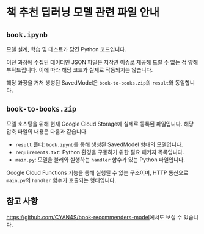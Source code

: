 # 책 추천 딥러닝 모델 관련 파일 안내

## `book.ipynb`

모델 설계, 학습 및 테스트가 담긴 Python 코드입니다.

이전 과정에 수집된 데이터인 JSON 파일은 저작권 이슈로 제공해 드릴 수 없는 점 양해 부탁드립니다. 이에 따라 해당 코드가 실제로 작동되지는 않습니다.

해당 과정을 거쳐 생성된 SavedModel은 `book-to-books.zip`의 `result`와 동일합니다.

## `book-to-books.zip`

모델 호스팅을 위해 현재 Google Cloud Storage에 실제로 등록된 파일입니다. 해당 압축 파일의 내용은 다음과 같습니다.

- `result` 폴더: `book.ipynb`를 통해 생성된 SavedModel 형태의 모델입니다.
- `requirements.txt`: Python 환경을 구동하기 위한 필요 패키지 목록입니다.
- `main.py`: 모델을 불러와 실행하는 `handler` 함수가 있는 Python 파일입니다.

Google Cloud Functions 기능을 통해 실행될 수 있는 구조이며, HTTP 통신으로 `main.py`의 `handler` 함수가 호출되는 형태입니다.

## 참고 사항

<https://github.com/CYAN4S/book-recommenders-model>에서도 보실 수 있습니다.
